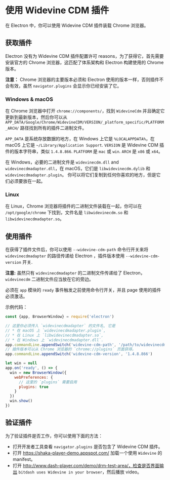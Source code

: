 # 使用 Widevine CDM 插件

在 Electron 中，你可以使用 Widevine CDM 插件装载 Chrome 浏览器。

## 获取插件

Electron 没有为 Widevine CDM 插件配置许可 reasons，为了获得它，首先需要安装官方的 Chrome 浏览器，这匹配了体系架构和 Electron 构建使用的 Chrome 版本。

**注意：** Chrome 浏览器的主要版本必须和 Electron 使用的版本一样，否则插件不会有效，虽然 `navigator.plugins` 会显示你已经安装了它。

### Windows & macOS

在 Chrome 浏览器中打开 `chrome://components/`，找到 `WidevineCdm` 并且确定它更新到最新版本，然后你可以从 `APP_DATA/Google/Chrome/WidevineCDM/VERSION/_platform_specific/PLATFORM_ARCH/` 路径找到所有的插件二进制文件。

`APP_DATA` 是系统存放数据的地方，在 Windows 上它是 `%LOCALAPPDATA%`，在 macOS 上它是 `~/Library/Application Support`. `VERSION` 是 Widevine CDM 插件的版本字符串，类似 `1.4.8.866`. `PLATFORM` 是 `mac` 或 `win`. `ARCH` 是 `x86` 或 `x64`。

在 Windows，必要的二进制文件是 `widevinecdm.dll` and `widevinecdmadapter.dll`，在 macOS，它们是 `libwidevinecdm.dylib` 和 `widevinecdmadapter.plugin`。 你可以将它们复制到任何你喜欢的地方，但是它们必须要放在一起。

### Linux

在 Linux，Chrome 浏览器将插件的二进制文件装载在一起，你可以在 `/opt/google/chrome` 下找到，文件名是 `libwidevinecdm.so` 和 `libwidevinecdmadapter.so`。

## 使用插件

在获得了插件文件后，你可以使用 `--widevine-cdm-path` 命令行开关来将 `widevinecdmadapter` 的路径传递给 Electron ，插件版本使用 `--widevine-cdm-version` 开关.

**注意:** 虽然只有 `widevinecdmadapter` 的二进制文件传递给了 Electron，`widevinecdm` 二进制文件应当放在它的旁边。

必须在 `app` 模块的 `ready` 事件触发之前使用命令行开关，并且 page 使用的插件必须激活。

示例代码：

```javascript
const {app, BrowserWindow} = require('electron')

// 这里你必须传入 `widevinecdmadapter` 的文件名, 它是
// * 在 macOS 上 `widevinecdmadapter.plugin`,
// * 在 Linux 上 `libwidevinecdmadapter.so`,
// * 在 Windows 上 `widevinecdmadapter.dll`.
app.commandLine.appendSwitch('widevine-cdm-path', '/path/to/widevinecdmadapter.plugin')
// 插件版本可以从 Chrome 浏览器的 `chrome://plugins` 页面获得。
app.commandLine.appendSwitch('widevine-cdm-version', '1.4.8.866')

let win = null
app.on('ready', () => {
  win = new BrowserWindow({
    webPreferences: {
      // 这里的 `plugins` 需要启用
      plugins: true
    }
  })
  win.show()
})
```

## 验证插件

为了验证插件是否工作，你可以使用下面的方法：

* 打开开发者工具查看 `navigator.plugins` 是否包含了 Widevine CDM 插件。
* 打开 https://shaka-player-demo.appspot.com/ 加载一个使用 `Widevine` 的 manifest。
* 打开 http://www.dash-player.com/demo/drm-test-area/，检查是否界面输出 `bitdash uses Widevine in your browser`，然后播放 video。
